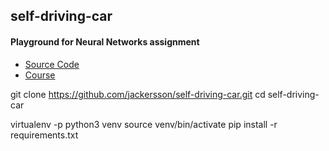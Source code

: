 ## self-driving-car

#### Playground for Neural Networks assignment
- [Source Code](https://github.com/stacymiller/stepic_neural_networks_public/tree/master/HW_3)
- [Course](https://stepik.org/course/401)


git clone https://github.com/jackersson/self-driving-car.git
cd self-driving-car

virtualenv -p python3 venv
source venv/bin/activate
pip install -r requirements.txt